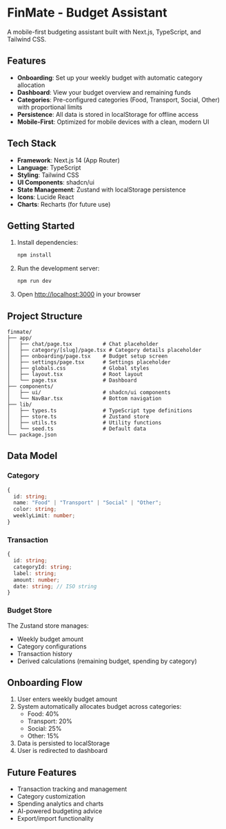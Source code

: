# FinMate - Budget Assistant

A mobile-first budgeting assistant built with Next.js, TypeScript, and Tailwind CSS.

## Features

- **Onboarding**: Set up your weekly budget with automatic category allocation
- **Dashboard**: View your budget overview and remaining funds
- **Categories**: Pre-configured categories (Food, Transport, Social, Other) with proportional limits
- **Persistence**: All data is stored in localStorage for offline access
- **Mobile-First**: Optimized for mobile devices with a clean, modern UI

## Tech Stack

- **Framework**: Next.js 14 (App Router)
- **Language**: TypeScript
- **Styling**: Tailwind CSS
- **UI Components**: shadcn/ui
- **State Management**: Zustand with localStorage persistence
- **Icons**: Lucide React
- **Charts**: Recharts (for future use)

## Getting Started

1. Install dependencies:
   ```bash
   npm install
   ```

2. Run the development server:
   ```bash
   npm run dev
   ```

3. Open [http://localhost:3000](http://localhost:3000) in your browser

## Project Structure

```
finmate/
├── app/
│   ├── chat/page.tsx          # Chat placeholder
│   ├── category/[slug]/page.tsx # Category details placeholder
│   ├── onboarding/page.tsx    # Budget setup screen
│   ├── settings/page.tsx      # Settings placeholder
│   ├── globals.css            # Global styles
│   ├── layout.tsx             # Root layout
│   └── page.tsx               # Dashboard
├── components/
│   ├── ui/                    # shadcn/ui components
│   └── NavBar.tsx             # Bottom navigation
├── lib/
│   ├── types.ts               # TypeScript type definitions
│   ├── store.ts               # Zustand store
│   ├── utils.ts               # Utility functions
│   └── seed.ts                # Default data
└── package.json
```

## Data Model

### Category
```typescript
{
  id: string;
  name: "Food" | "Transport" | "Social" | "Other";
  color: string;
  weeklyLimit: number;
}
```

### Transaction
```typescript
{
  id: string;
  categoryId: string;
  label: string;
  amount: number;
  date: string; // ISO string
}
```

### Budget Store
The Zustand store manages:
- Weekly budget amount
- Category configurations
- Transaction history
- Derived calculations (remaining budget, spending by category)

## Onboarding Flow

1. User enters weekly budget amount
2. System automatically allocates budget across categories:
   - Food: 40%
   - Transport: 20%
   - Social: 25%
   - Other: 15%
3. Data is persisted to localStorage
4. User is redirected to dashboard

## Future Features

- Transaction tracking and management
- Category customization
- Spending analytics and charts
- AI-powered budgeting advice
- Export/import functionality
